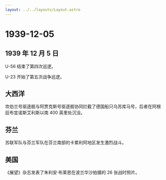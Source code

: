 ```yaml
---
layout: ../../layouts/Layout.astro
---
```


# 1939-12-05

## 1939 年 12 月 5 日

U-56 结束了第四次巡逻。

U-23 开始了第五次战争巡逻。

## 大西洋

坎伯兰号驱逐舰与阿贾克斯号驱逐舰协同拦截了德国船只乌苏库马号，后者在阿根廷布宜诺斯艾利斯以南
400 英里处沉没。

## 芬兰

苏联军队与芬兰军队在芬兰南部的卡累利阿地区发生激烈战斗。

## 美国

《展望》杂志发表了朱利安·布莱恩在波兰华沙拍摄的 26 张战时照片。